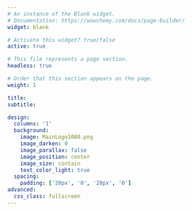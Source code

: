 ```yaml
---
# An instance of the Blank widget.
# Documentation: https://wowchemy.com/docs/page-builder/
widget: blank

# Activate this widget? true/false
active: true

# This file represents a page section.
headless: true

# Order that this section appears on the page.
weight: 1

title:
subtitle:

design:
  columns: '1'
  background:
    image: MainLogo1080.png
    image_darken: 0
    image_parallax: false
    image_position: center
    image_size: contain
    text_color_light: true
  spacing:
    padding: ['20px', '0', '20px', '0']
advanced:
  css_class: fullscreen
---
```



